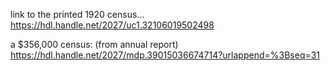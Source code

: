 

link to the printed 1920 census...
https://hdl.handle.net/2027/uc1.32106019502498


a $356,000 census: (from annual report)
https://hdl.handle.net/2027/mdp.39015036674714?urlappend=%3Bseq=31

<!--
U.S. Department of Commerce, *Annual Report* (1921) "Appendix B.--Abstract of Report of the Director of the Bureau of the Census"

From Hoover's annual report, an appendix titled "Abstract of Report of the Director of the Bureau of the Census" and noting William M. Steuart as census director -- so authorship is quite murky here: could be Hoover or Steuart, or someone else entirely...
 describing how massive a job the census is:
https://hdl.handle.net/2027/mdp.39015036674714?urlappend=%3Bseq=48

having discussed the difficulties involved in getting the census done and reports completed within the allotted three years of the census period:
"It is, however, by no means a simple matter, easy of accomplishment; and probably few persons other than those connected with the census realize the magnitude of the undertaking and the difficulties of carrying it to completion within the period prescribed by law. It involves the printing and distribution of 18,000,000 schedules of questions; the organization and supervision of a force of over 90,000 enumerators and special agents employed to make a house-to-house canvass of the entire United States--including all the outlying possessions except the Philippines and the Virgin Islands--and to fill out schedules for 107,500,000 people, 6,500,000 farms, and 450,000 manufacturing establishments; the punching of 300,000,000 tabulation cards; the running of the equivalent of over 2,000,000,000 cards through electrical sorting and tabulating machines; the computation of several million percentages; the preparation of elaborate manuscript tables; and, finally, the printing and publication of 11 quarto volumes of about 1,000 pages each.
"The enumeration of population and the collection of the statistics of agriculture and manufactures for the Fourteenth Census gave employment to a field force of 94,140 supervisors, enumerators, special agents, and clerks. Virtually this entire force was selected, instructed, and organized, completed its work, and was paid and disbanded within 12 months. The expenditures for field work amounted to $11,479,390.
"As the field work approached completion the office force was augmented, the peak being reached on August 31, 1920, when there were 6,301 employees, including statisticians, clerks, and machine operatives at work in the Bureau. This force was engaged in the examination and tabulation of the returns and in the preparation of the bulletins and reports.
"The population of Continental United States, as reported for the census of 1920, was 105,710, 620, an increase of 13,738,354 over the population in 1910. This increase in population was accompanied by increases in manufactures and agriculture, which added materially to the magnitude and complexity of the census work. The increase in the office work has been cared for by a larger number of clerks than at prior censuses, and also by the introduction of improved methods and the more general use of machinery." (40-41)

"It required 301,255,417 punched cards to record for tabulation all the data obtained by the census, and in order to produce the various combinations and classifications of the statistics it was necessary for the cards to pass through the various machines more than once--in many instances 16 times. This machine work represents, therefore, the passage of the equivalent of 2,022,601,850 cards through the varioius sorting and tabulating machines." (42)

"The work on population and vital statistics required 35 high-speed electric tabulators, capable of operating at the rate of 400 cards per minute and recording 60 items at a time on each card. These are owned by the Census Bureau. In addition, the Bureau has rented from the Tabulating Machine Co. 79 sorting and 78 tabulating machines: has rented, purchased, or constructed 1,544 card-punching machines; and has purchased 122 adding and calculating machines to supplement the 152 already owned, to say nothing of the large number it has been necessary to rent from time to time. Many of the machines have been in operation on two shifts, day and night. With this equipment the Bureau was able to make much more rapid progress in the tabulation of the data than at any preceding census." (43)

-->
